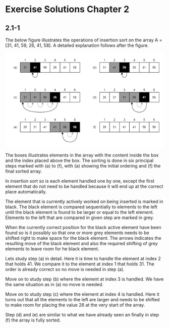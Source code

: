 # Exercise Solutions Chapter 2

## 2.1-1

The below figure illustrates the operations of insertion sort on the array A = [31, 41, 59, 26, 41, 58]. A detailed explanation follows after the figure.

![insertion sort illustration](exercise-ch02-sec01-1.png)

The boxes illustrates elements in the array with the content inside the box and the index placed above the box. The sorting is done in six principal steps marked with (a) to (f), with (a) showing the initial ordering and (f) the final sorted array.

In insertion sort so is each element handled one by one, except the first element that do not need to be handled because it will end up at the correct place automatically.

The element that is currently actively worked on being inserted is marked in black. The black element is compared sequentially to elements to the left until the black element is found to be larger or equal to the left element. Elements to the left that are compared in given step are marked in grey.

When the currently correct position for the black active element have been found so is it possibly so that one or more grey elements needs to be shifted right to make space for the black element. The arrows indicates the resulting move of the black element and also the required shifting of grey elements to leave room for he black element.

Lets study step (a) in detail. Here it is time to handle the element at index 2 that holds 41. We compare it to the element at index 1 that holds 31. The order is already correct so no move is needed in step (a).

Move on to study step (b) where the element at index 3 is handled. We have the same situation as in (a) no move is needed.

Move on to study step (c) where the element at index 4 is handled. Here it turns out that all the elements to the left are larger and needs to be shifted to make room for placing the value 26 at the very start of the array.

Step (d) and (e) are similar to what we have already seen an finally in step (f) the array is fully sorted.
